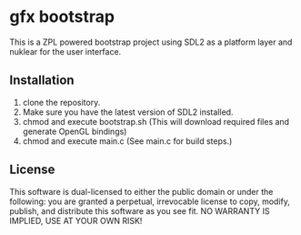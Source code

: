 # gfx bootstrap
This is a ZPL powered bootstrap project using SDL2 as a platform layer and nuklear for the user interface.

## Installation
1. clone the repository.
2. Make sure you have the latest version of SDL2 installed.
3. chmod and execute bootstrap.sh (This will download required files and generate OpenGL bindings)
4. chmod and execute main.c (See main.c for build steps.)

## License
This software is dual-licensed to either the public domain or under the following: you are granted a perpetual, irrevocable license to copy, modify, publish, and distribute this software as you see fit. NO WARRANTY IS IMPLIED, USE AT YOUR OWN RISK!

